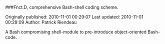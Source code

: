###Fnct.D, comprehensive Bash-shell coding scheme.

Originally published: 2010-11-01 00:29:07
Last updated: 2010-11-01 00:29:09
Author: Patrick Riendeau

A Bash compromising shell-module to pre-introduce object-oriented Bash-code.